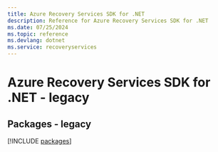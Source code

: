 ```yaml
---
title: Azure Recovery Services SDK for .NET
description: Reference for Azure Recovery Services SDK for .NET
ms.date: 07/25/2024
ms.topic: reference
ms.devlang: dotnet
ms.service: recoveryservices
---
```

# Azure Recovery Services SDK for .NET - legacy
## Packages - legacy
[!INCLUDE [packages](recovery-services-index.md)]